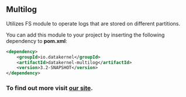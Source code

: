 ## Multilog

Utilizes FS module to operate logs that are stored on different partitions.

You can add this module to your project by inserting the following dependency to **pom.xml**:
```xml
<dependency>
    <groupId>io.datakernel</groupId>
    <artifactId>datakernel-multilog</artifactId>
    <version>3.2-SNAPSHOT</version>
</dependency>
```

### To find out more visit [our site](https://datakernel.io/docs/cloud/multilog.html).
